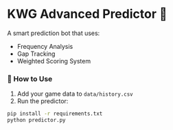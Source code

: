 # KWG Advanced Predictor 🔮

A smart prediction bot that uses:

- Frequency Analysis
- Gap Tracking
- Weighted Scoring System

### 🚀 How to Use

1. Add your game data to `data/history.csv`
2. Run the predictor:

```bash
pip install -r requirements.txt
python predictor.py
